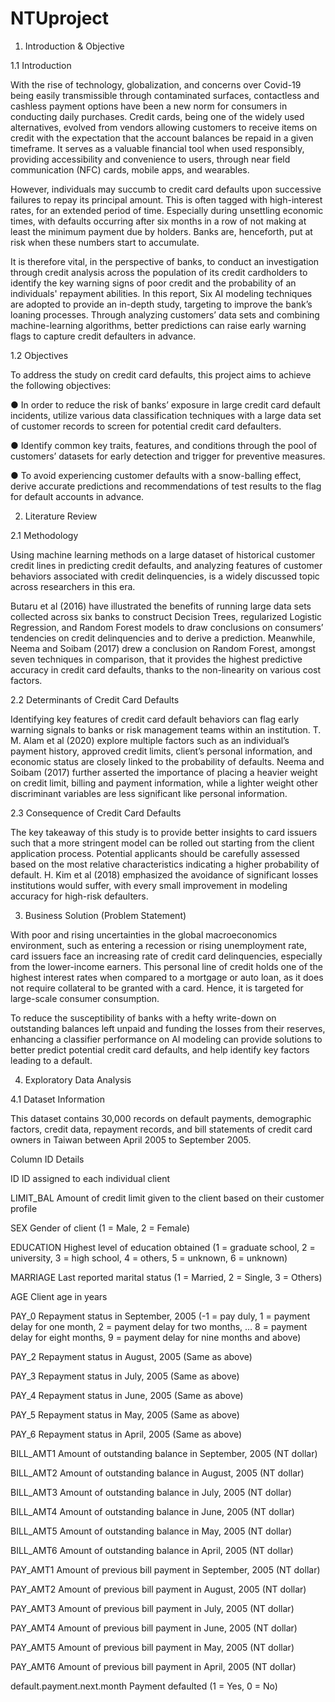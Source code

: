 # NTUproject

1. Introduction & Objective

1.1 Introduction

With the rise of technology, globalization, and concerns over Covid-19 being easily transmissible through contaminated surfaces, contactless and cashless payment options have been a new norm for consumers in conducting daily purchases. Credit cards, being one of the widely used alternatives, evolved from vendors allowing customers to receive items on credit with the expectation that the account balances be repaid in a given timeframe. It serves as a valuable financial tool when used responsibly, providing accessibility and convenience to users, through near field communication (NFC) cards, mobile apps, and wearables.

However, individuals may succumb to credit card defaults upon successive failures to repay its principal amount. This is often tagged with high-interest rates, for an extended period of time. Especially during unsettling economic times, with defaults occurring after six months in a row of not making at least the minimum payment due by holders. Banks are, henceforth, put at risk when these numbers start to accumulate.

It is therefore vital, in the perspective of banks, to conduct an investigation through credit analysis across the population of its credit cardholders to identify the key warning signs of poor credit and the probability of an individuals' repayment abilities. In this report, Six AI modeling techniques are adopted to provide an in-depth study, targeting to improve the bank’s loaning processes. Through analyzing customers’ data sets and combining machine-learning algorithms, better predictions can raise early warning flags to capture credit defaulters in advance.

1.2 Objectives

To address the study on credit card defaults, this project aims to achieve the following objectives:

● In order to reduce the risk of banks’ exposure in large credit card default incidents, utilize various data classification techniques with a large data set of customer records to screen for potential credit card defaulters.

● Identify common key traits, features, and conditions through the pool of customers’ datasets for early detection and trigger for preventive measures.

● To avoid experiencing customer defaults with a snow-balling effect, derive accurate predictions and recommendations of test results to the flag for default accounts in advance.

2. Literature Review

2.1 Methodology

Using machine learning methods on a large dataset of historical customer credit lines in predicting credit defaults, and analyzing features of customer behaviors associated with credit delinquencies, is a widely discussed topic across researchers in this era.

Butaru et al (2016) have illustrated the benefits of running large data sets collected across six banks to construct Decision Trees, regularized Logistic Regression, and Random Forest models to draw conclusions on consumers’ tendencies on credit delinquencies and to derive a prediction. Meanwhile, Neema and Soibam (2017) drew a conclusion on Random Forest, amongst seven techniques in comparison, that it provides the highest predictive accuracy in credit card defaults, thanks to the non-linearity on various cost factors.

2.2 Determinants of Credit Card Defaults

Identifying key features of credit card default behaviors can flag early warning signals to banks or risk management teams within an institution. T. M. Alam et al (2020) explore multiple factors such as an individual’s payment history, approved credit limits, client’s personal information, and economic status are closely linked to the probability of defaults. Neema and Soibam (2017) further asserted the importance of placing a heavier weight on credit limit, billing and payment information, while a lighter weight other discriminant variables are less significant like personal information.

2.3 Consequence of Credit Card Defaults

The key takeaway of this study is to provide better insights to card issuers such that a more stringent model can be rolled out starting from the client application process. Potential applicants should be carefully assessed based on the most relative characteristics indicating a higher probability of default. H. Kim et al (2018) emphasized the avoidance of significant losses institutions would suffer, with every small improvement in modeling accuracy for high-risk defaulters.

3. Business Solution (Problem Statement)

With poor and rising uncertainties in the global macroeconomics environment, such as entering a recession or rising unemployment rate, card issuers face an increasing rate of credit card delinquencies, especially from the lower-income earners. This personal line of credit holds one of the highest interest rates when compared to a mortgage or auto loan, as it does not require collateral to be granted with a card. Hence, it is targeted for large-scale consumer consumption.

To reduce the susceptibility of banks with a hefty write-down on outstanding balances left unpaid and funding the losses from their reserves, enhancing a classifier performance on AI modeling can provide solutions to better predict potential credit card defaults, and help identify key factors leading to a default.

4. Exploratory Data Analysis

4.1 Dataset Information

This dataset contains 30,000 records on default payments, demographic factors, credit data, repayment records, and bill statements of credit card owners in Taiwan between April 2005 to September 2005.

Column ID Details

ID ID assigned to each individual client

LIMIT_BAL Amount of credit limit given to the client based on their customer profile

SEX Gender of client (1 = Male, 2 = Female)

EDUCATION Highest level of education obtained (1 = graduate school, 2 = university, 3 = high school, 4 = others, 5 = unknown, 6 = unknown)

MARRIAGE Last reported marital status (1 = Married, 2 = Single, 3 = Others)

AGE Client age in years

PAY_0 Repayment status in September, 2005 (-1 = pay duly, 1 = payment delay for one month, 2 = payment delay for two months, … 8 = payment delay for eight months, 9 = payment delay for nine months and above)

PAY_2 Repayment status in August, 2005 (Same as above)

PAY_3 Repayment status in July, 2005 (Same as above)

PAY_4 Repayment status in June, 2005 (Same as above)

PAY_5 Repayment status in May, 2005 (Same as above)

PAY_6 Repayment status in April, 2005 (Same as above)

BILL_AMT1 Amount of outstanding balance in September, 2005 (NT dollar)

BILL_AMT2 Amount of outstanding balance in August, 2005 (NT dollar)

BILL_AMT3 Amount of outstanding balance in July, 2005 (NT dollar)

BILL_AMT4 Amount of outstanding balance in June, 2005 (NT dollar)

BILL_AMT5 Amount of outstanding balance in May, 2005 (NT dollar)

BILL_AMT6 Amount of outstanding balance in April, 2005 (NT dollar)

PAY_AMT1 Amount of previous bill payment in September, 2005 (NT dollar)

PAY_AMT2 Amount of previous bill payment in August, 2005 (NT dollar)

PAY_AMT3 Amount of previous bill payment in July, 2005 (NT dollar)

PAY_AMT4 Amount of previous bill payment in June, 2005 (NT dollar)

PAY_AMT5 Amount of previous bill payment in May, 2005 (NT dollar)

PAY_AMT6 Amount of previous bill payment in April, 2005 (NT dollar)

default.payment.next.month Payment defaulted (1 = Yes, 0 = No)
